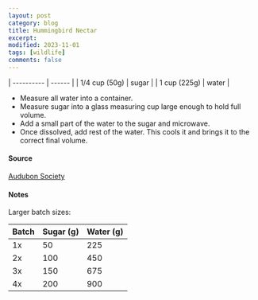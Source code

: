 ```yaml
---
layout: post
category: blog
title: Hummingbird Nectar
excerpt:
modified: 2023-11-01
tags: [wildlife]
comments: false
---
```


| ---------- | ------ |
| 1/4 cup (50g) | sugar |
| 1 cup (225g) | water |

- Measure all water into a container.
- Measure sugar into a glass measuring cup large enough to hold full volume.
- Add a small part of the water to the sugar and microwave.
- Once dissolved, add rest of the water. This cools it and brings it to the correct final volume.


#### Source
[Audubon Society](https://www.audubon.org/news/how-make-hummingbird-nectar)

#### Notes
Larger batch sizes:

| Batch | Sugar (g) | Water (g) | 
| ---------- | ------ | --- | 
| 1x | 50  | 225 |
| 2x | 100 | 450 |
| 3x | 150 | 675 |
| 4x | 200 | 900 |

